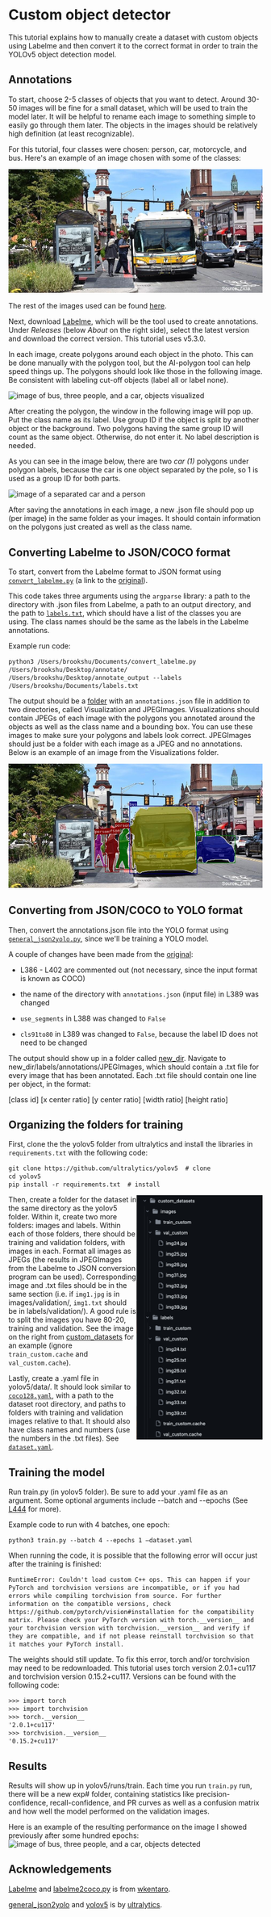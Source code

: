 # Custom object detector

This tutorial explains how to manually create a dataset with custom objects using Labelme and then convert it to the correct format in order to train the YOLOv5 object detection model.

## Annotations
To start, choose 2-5 classes of objects that you want to detect. Around 30-50 images will be fine for a small dataset, which will be used to train the model later. It will be helpful to rename each image to something simple to easily go through them later. The objects in the images should be relatively high definition (at least recognizable).

For this tutorial, four classes were chosen: person, car, motorcycle, and bus. Here's an example of an image chosen with some of the classes:

![image of bus, three people, and a car](images/img26.jpg)

The rest of the images used can be found [here](https://github.com/brookshu/custom-object-detector/tree/main/annotations/JPEGImages).

Next, download [Labelme](https://github.com/wkentaro/labelme/tree/main), which will be the tool used to create annotations. Under _Releases_ (below _About_ on the right side), select the latest version and download the correct version. This tutorial uses v5.3.0.

In each image, create polygons around each object in the photo. This can be done manually with the polygon tool, but the AI-polygon tool can help speed things up. The polygons should look like those in the following image. Be consistent with labeling cut-off objects (label all or label none).

![image of bus, three people, and a car, objects visualized](images/img26_labelme.png)

After creating the polygon, the window in the following image will pop up. Put the class name as its label. Use group ID if the object is split by another object or the background. Two polygons having the same group ID will count as the same object. Otherwise, do not enter it. No label description is needed. 

As you can see in the image below, there are two *car (1)* polygons under polygon labels, because the car is one object separated by the pole, so 1 is used as a group ID for both parts.

![image of a separated car and a person](images/img9_separated.png)

After saving the annotations in each image, a new .json file should pop up (per image) in the same folder as your images. It should contain information on the polygons just created as well as the class name.

## Converting Labelme to JSON/COCO format

To start, convert from the Labelme format to JSON format using [`convert_labelme.py`](https://github.com/brookshu/custom-object-detector/blob/f2b5493bfc3f14f3a04595154d666bdab83e979c/convert_labelme.py) (a link to the [original](https://github.com/wkentaro/labelme/blob/main/examples/instance_segmentation/labelme2coco.py)).

This code takes three arguments using the `argparse` library: a path to the directory with .json files from Labelme, a path to an output directory, and the path to [`labels.txt`](https://github.com/brookshu/custom-object-detector/blob/49152dd56aaeee393c6a864a248bc40bd2345d9d/labels.txt), which should have a list of the classes you are using. The class names should be the same as the labels in the Labelme annotations.

Example run code:
```
python3 /Users/brookshu/Documents/convert_labelme.py /Users/brookshu/Desktop/annotate/ /Users/brookshu/Desktop/annotate_output --labels /Users/brookshu/Documents/labels.txt
```


The output should be a [folder](https://github.com/brookshu/custom-object-detector/tree/9725705cff8a98b8b320a7b6a507d6602bbb3dab/annotations) with an `annotations.json` file in addition to two directories, called Visualization and JPEGImages. Visualizations should contain JPEGs of each image with the polygons you annotated around the objects as well as the class name and a bounding box. You can use these images to make sure your polygons and labels look correct. JPEGImages should just be a folder with each image as a JPEG and no annotations. Below is an example of an image from the Visualizations folder.

![image of bus, three people, and a car, objects visualized](images/img26_visualization.jpg)

## Converting from JSON/COCO to YOLO format

Then, convert the annotations.json file into the YOLO format using [`general_json2yolo.py`](https://github.com/brookshu/custom-object-detector/blob/49152dd56aaeee393c6a864a248bc40bd2345d9d/general_json2yolo.py), since we'll be training a YOLO model. 

A couple of changes have been made from the [original](https://github.com/ultralytics/JSON2YOLO/blob/c38a43f342428849c75c103c6d060012a83b5392/general_json2yolo.py):

- L386 - L402 are commented out (not necessary, since the input format is known as COCO)

- the name of the directory with `annotations.json` (input file) in L389 was changed

- `use_segments` in L388 was changed to  `False`

- `cls91to80` in L389 was changed to `False`, because the label ID does not need to be changed

The output should show up in a folder called [new_dir](https://github.com/brookshu/custom-object-detector/tree/018ee6066c6b14a3f0e7f286ab078e94e03368b0/new_dir). Navigate to new_dir/labels/annotations/JPEGImages, which should contain a .txt file for every image that has been annotated. Each .txt file should contain one line per object, in the format: 

[class id] [x center ratio] [y center ratio] [width ratio] [height ratio]

## Organizing the folders for training
First, clone the the yolov5 folder from ultralytics and install the libraries in `requirements.txt` with the following code:
```
git clone https://github.com/ultralytics/yolov5  # clone 
cd yolov5 
pip install -r requirements.txt  # install  
```

<img align="right" width="250" src="images/format_images.png">

Then, create a folder for the dataset in the same directory as the yolov5 folder. Within it, create two more folders: images and labels. Within each of those folders, there should be training and validation folders, with images in each. Format all images as JPEGs (the results in JPEGImages from the Labelme to JSON conversion program can be used). Corresponding image and .txt files should be in the same section (i.e. if `img1.jpg` is in images/validation/, `img1.txt` should be in labels/validation/). A good rule is to split the images you have 80-20, training and validation. See the image on the right from [custom_datasets](https://github.com/brookshu/custom-object-detector/tree/88f645ec5db8915deaf3a0cbe9c164f970e5c2e5/custom_datasets) for an example (ignore `train_custom.cache` and `val_custom.cache`). 

Lastly, create a .yaml file in yolov5/data/. It should look similar to [`coco128.yaml`](https://github.com/brookshu/custom-object-detector/blob/main/yolov5/data/coco128.yaml), with a path to the dataset root directory, and paths to folders with training and validation images relative to that. It should also have class names and numbers (use the numbers in the .txt files). See [`dataset.yaml`](https://github.com/brookshu/custom-object-detector/blob/main/yolov5/data/dataset.yaml).

## Training the model

Run train.py (in yolov5 folder). Be sure to add your .yaml file as an argument. Some optional arguments include --batch and --epochs (See [L444](https://github.com/brookshu/custom-object-detector/blob/88f645ec5db8915deaf3a0cbe9c164f970e5c2e5/yolov5/train.py#L444) for more).

Example code to run with 4 batches, one epoch: 
```
python3 train.py --batch 4 --epochs 1 –dataset.yaml
```

When running the code, it is possible that the following error will occur just after the training is finished:

```
RuntimeError: Couldn't load custom C++ ops. This can happen if your PyTorch and torchvision versions are incompatible, or if you had errors while compiling torchvision from source. For further information on the compatible versions, check https://github.com/pytorch/vision#installation for the compatibility matrix. Please check your PyTorch version with torch.__version__ and your torchvision version with torchvision.__version__ and verify if they are compatible, and if not please reinstall torchvision so that it matches your PyTorch install. 
```
The weights should still update. To fix this error, torch and/or torchvision may need to be redownloaded. This tutorial uses torch version 2.0.1+cu117 and torchvision version 0.15.2+cu117. Versions can be found with the following code:

```
>>> import torch
>>> import torchvision
>>> torch.__version__
'2.0.1+cu117'
>>> torchvision.__version__
'0.15.2+cu117'
```

## Results
Results will show up in yolov5/runs/train. Each time you run `train.py` run, there will be a new exp# folder, containing statistics like precision-confidence, recall-confidence, and PR curves as well as a confusion matrix and how well the model performed on the validation images.

Here is an example of the resulting performance on the image I showed previously after some hundred epochs:
![image of bus, three people, and a car, objects detected](images/img26_result.png)

## Acknowledgements

[Labelme](https://github.com/wkentaro/labelme/tree/main) and [labelme2coco.py](https://github.com/wkentaro/labelme/blob/main/examples/instance_segmentation/labelme2coco.py) is from [wkentaro](https://github.com/wkentaro).

[general_json2yolo](https://github.com/ultralytics/JSON2YOLO/blob/c38a43f342428849c75c103c6d060012a83b5392/general_json2yolo.py) and [yolov5](https://github.com/ultralytics/yolov5) is by [ultralytics](https://github.com/ultralytics).
